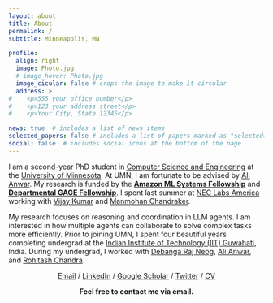 ```yaml
---
layout: about
title: About
permalink: /
subtitle: Minneapolis, MN

profile:
  align: right
  image: Photo.jpg
  # image_hover: Photo.jpg
  image_cicular: false # crops the image to make it circular
  address: >
#    <p>555 your office number</p>
#    <p>123 your address street</p>
#    <p>Your City, State 12345</p>

news: true  # includes a list of news items
selected_papers: false # includes a list of papers marked as "selected={true}"
social: false  # includes social icons at the bottom of the page
---
```

I am a second-year PhD student in [Computer Science and Engineering](https://cse.umn.edu/cs) at the [University of Minnesota](https://twin-cities.umn.edu/). At UMN, I am fortunate to be advised by [Ali Anwar](https://chalianwar.github.io/). My research is funded by the [**Amazon ML Systems Fellowship**](https://cse.umn.edu/cs/news/four-cse-students-earn-amazon-fellowship) and [**Departmental GAGE Fellowship**](https://azalahmadkhan.github.io). I spent last summer at [NEC Labs America](https://www.nec-labs.com/) working with [Vijay Kumar](https://vijaykbg.github.io/) and [Manmohan Chandraker](https://www.nec-labs.com/research/media-analytics/people/manmohan-chandraker/).

My research focuses on reasoning and coordination in LLM agents. I am interested in how multiple agents can collaborate to solve complex tasks more efficiently. Prior to joining UMN, I spent four beautiful years completing undergrad at the [Indian Institute of Technology (IIT) Guwahati](https://www.iitg.ac.in/), India. During my undergrad, I worked with [Debanga Raj Neog](https://debanga.github.io/), [Ali Anwar](https://chalianwar.github.io/), and [Rohitash Chandra](https://research.unsw.edu.au/people/dr-rohitash-chandra).

<p style="text-align: center;">
<a href="mailto:khan1069@umn.edu">Email</a> / <a href="https://www.linkedin.com/in/azal/">LinkedIn</a> / <a href="https://scholar.google.com/citations?hl=en&user=ih-DIDcAAAAJ">Google Scholar</a> / <a href="https://twitter.com/azalakhan">Twitter</a> / <a href="https://azalahmadkhan.github.io/assets/pdf/Azal_Resume.pdf">CV</a>  </p>
<p style="text-align: center;">
<strong>Feel free to contact me via email.</strong>
</p>